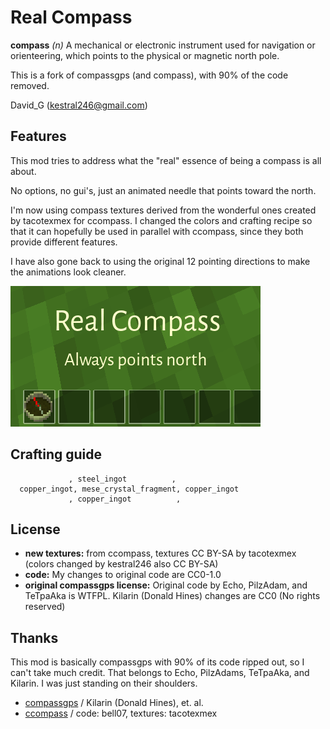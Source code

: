 Real Compass
============

**compass** *(n)* A mechanical or electronic instrument used for navigation or orienteering,
which points to the physical or magnetic north pole.

This is a fork of compassgps (and compass), with 90% of the code removed.

David_G (kestral246@gmail.com)


Features
--------
This mod tries to address what the "real" essence of being a compass is all about.

No options, no gui's, just an animated needle that points toward the north.

I'm now using compass textures derived from the wonderful ones created by tacotexmex for ccompass.
I changed the colors and crafting recipe so that it can hopefully be used in parallel with ccompass,
since they both provide different features.

I have also gone back to using the original 12 pointing directions to make the animations look cleaner.


![Realcompass Screenshot](screenshot.png "Realcompass")


Crafting guide
--------------

```
             , steel_ingot          ,
  copper_ingot, mese_crystal_fragment, copper_ingot
             , copper_ingot          ,
```


License
-------
- **new textures:** from ccompass, textures CC BY-SA by tacotexmex (colors changed by kestral246 also CC BY-SA)
- **code:**  My changes to original code are CC0-1.0
- **original compassgps license:** Original code by Echo, PilzAdam, and TeTpaAka is WTFPL. Kilarin (Donald Hines) changes are CC0 (No rights reserved)


Thanks
------
This mod is basically compassgps with 90% of its code ripped out, so I can't take much credit.
That belongs to Echo, PilzAdams, TeTpaAka, and Kilarin.  I was just standing on their shoulders.

- [compassgps](https://github.com/Kilarin/compassgps) / Kilarin (Donald Hines),
et. al.
- [ccompass](https://github.com/minetest-mods/ccompass) / code: bell07, textures: tacotexmex
